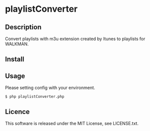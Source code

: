 playlistConverter
====

## Description
Convert playlists with m3u extension created by Itunes to playlists for WALKMAN.

## Install

## Usage
Please setting config with your environment.

`$ php playlistConverter.php`

## Licence

This software is released under the MIT License, see LICENSE.txt.
